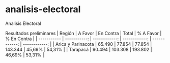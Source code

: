 # analisis-electoral
 Analisis Electoral

Resultados preliminares
| Región      | A Favor     | En Contra    | Total    | % A Favor  | % En Contra  |
| ----------- | -----------: | ------------: | ------------: | ------------: | ------------: |
| Arica y Parinacota | 65.490 | 77.854 | 77.854 | 143.344  | 45,69% | 54,31%  |
| Tarapacá    | 90.494  | 103.308  | 193.802  | 46,69%  | 53,31%  |
